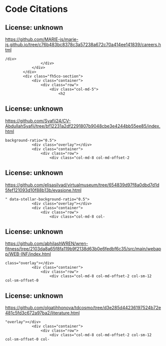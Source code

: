 # Code Citations

## License: unknown
https://github.com/MARIE-js/marie-js.github.io/tree/c76b483bc8378c3a57238a672c70a414ee141839/careers.html

```
/div>
				</div>
			</div>
		</div>
		<div class="fh5co-section">
			<div class="container">
				<div class="row">
					<div class="col-md-5">
						<h2
```


## License: unknown
https://github.com/Syafii24/CV-AbdullahSyafii/tree/bf12231a2df2291807b9048cbe3e4244bb55ee85/index.html

```
background-ratio="0.5">
			<div class="overlay"></div>
			<div class="container">
				<div class="row">
					<div class="col-md-8 col-md-offset-2
```


## License: unknown
https://github.com/elisasilvad/virtualmuseum/tree/654839d97f8a0dbd7d1d5fef121093d10f88b13b/evasione.html

```
" data-stellar-background-ratio="0.5">
			<div class="overlay"></div>
			<div class="container">
				<div class="row">
					<div class="col-md-8 col-
```


## License: unknown
https://github.com/abhilashWREN/wren-fitness/tree/2103da8a65f8fa119b9f2138d63b0e6fedbf6c35/src/main/webapp/WEB-INF/index.html

```
class="overlay"></div>
			<div class="container">
				<div class="row">
					<div class="col-md-8 col-md-offset-2 col-sm-12 col-sm-offset-0
```


## License: unknown
https://github.com/olgatihhonova/tdcosmo/tree/d3e285d44236197524b72e481c5fd3c672a97ba2/literature.html

```
"overlay"></div>
			<div class="container">
				<div class="row">
					<div class="col-md-8 col-md-offset-2 col-sm-12 col-sm-offset-0 col-
```

